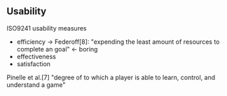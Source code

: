 <!-- META
{"title":"Video game scenery analysis with eye tracking","link":"https://www.sciencedirect.com/science/article/abs/pii/S1875952116000021","media":"academic","tags":["eyetracking","game"],"short":{"en":"methology of game user analysis by eye tracking","ja":"アイトラッキングを用いたゲームユーザー分析の方法論"},"importance":3,"hasPage":true,"createdAt":1722570664.293,"updatedAt":1722585577.551,"filename":"1722570664"}
META -->

## Usability
ISO9241 usability measures
- efficiency  -> Federoff[8]: "expending the least amount of resources to complete an goal" <- boring
- effectiveness
- satisfaction

Pinelle et al.[7]
"degree of to which a player is able to learn, control, and understand a game"